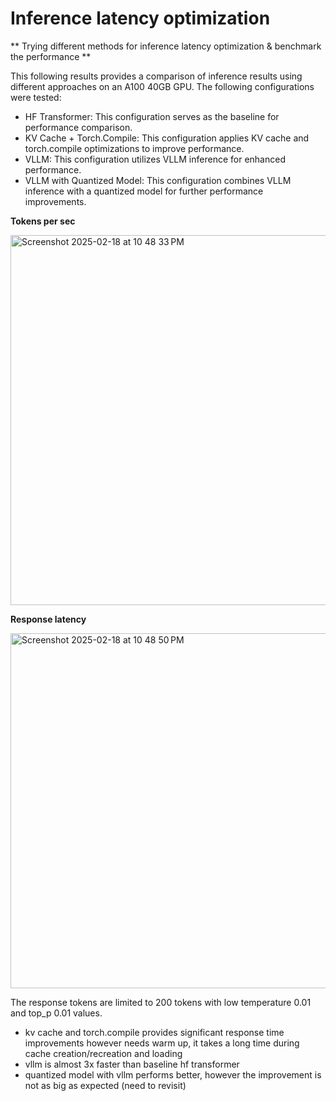 # Inference latency optimization

** Trying different methods for inference latency optimization & benchmark the performance **

This following results provides a comparison of inference results using different approaches on an A100 40GB GPU. 
The following configurations were tested:
- HF Transformer: This configuration serves as the baseline for performance comparison.
- KV Cache + Torch.Compile: This configuration applies KV cache and torch.compile optimizations to improve performance.
- VLLM: This configuration utilizes VLLM inference for enhanced performance.
- VLLM with Quantized Model: This configuration combines VLLM inference with a quantized model for further performance improvements.

**Tokens per sec**

<img width="592" alt="Screenshot 2025-02-18 at 10 48 33 PM" src="https://github.com/user-attachments/assets/bfed739e-292d-44e0-8f91-e6cf6ac080bf" />



**Response latency**

<img width="568" alt="Screenshot 2025-02-18 at 10 48 50 PM" src="https://github.com/user-attachments/assets/c0bbea28-204d-4948-b7df-32ff0b533207" />


The response tokens are limited to 200 tokens with low temperature 0.01 and top_p 0.01 values.
- kv cache and torch.compile provides significant response time improvements however needs warm up, it takes a long time during cache creation/recreation and loading
- vllm is almost 3x faster than baseline hf transformer
- quantized model with vllm performs better, however the improvement is not as big as expected (need to revisit)
